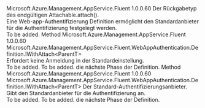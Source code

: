 <Type Name="IWithDefaultAuthenticationProvider&lt;ParentT&gt;" FullName="Microsoft.Azure.Management.AppService.Fluent.WebAppAuthentication.Definition.IWithDefaultAuthenticationProvider&lt;ParentT&gt;">
  <TypeSignature Language="C#" Value="public interface IWithDefaultAuthenticationProvider&lt;ParentT&gt;" />
  <TypeSignature Language="ILAsm" Value=".class public interface auto ansi abstract IWithDefaultAuthenticationProvider`1&lt;ParentT&gt;" />
  <TypeSignature Language="DocId" Value="T:Microsoft.Azure.Management.AppService.Fluent.WebAppAuthentication.Definition.IWithDefaultAuthenticationProvider`1" />
  <TypeSignature Language="VB.NET" Value="Public Interface IWithDefaultAuthenticationProvider(Of ParentT)" />
  <TypeSignature Language="F#" Value="type IWithDefaultAuthenticationProvider&lt;'ParentT&gt; = interface" />
  <AssemblyInfo>
    <AssemblyName>Microsoft.Azure.Management.AppService.Fluent</AssemblyName>
    <AssemblyVersion>1.0.0.60</AssemblyVersion>
  </AssemblyInfo>
  <TypeParameters>
    <TypeParameter Name="ParentT" />
  </TypeParameters>
  <Interfaces />
  <Docs>
    <typeparam name="ParentT">Der Rückgabetyp des endgültigen Attachable.attach().</typeparam>
    <summary>
            Eine Web-app-Authentifizierung Definition ermöglicht den Standardanbieter für die Authentifizierung festgelegt werden.
            </summary>
    <remarks>To be added.</remarks>
  </Docs>
  <Members>
    <Member MemberName="WithAnonymousAuthentication">
      <MemberSignature Language="C#" Value="public Microsoft.Azure.Management.AppService.Fluent.WebAppAuthentication.Definition.IWithAttach&lt;ParentT&gt; WithAnonymousAuthentication ();" />
      <MemberSignature Language="ILAsm" Value=".method public hidebysig newslot virtual instance class Microsoft.Azure.Management.AppService.Fluent.WebAppAuthentication.Definition.IWithAttach`1&lt;!ParentT&gt; WithAnonymousAuthentication() cil managed" />
      <MemberSignature Language="DocId" Value="M:Microsoft.Azure.Management.AppService.Fluent.WebAppAuthentication.Definition.IWithDefaultAuthenticationProvider`1.WithAnonymousAuthentication" />
      <MemberSignature Language="VB.NET" Value="Public Function WithAnonymousAuthentication () As IWithAttach(Of ParentT)" />
      <MemberSignature Language="F#" Value="abstract member WithAnonymousAuthentication : unit -&gt; Microsoft.Azure.Management.AppService.Fluent.WebAppAuthentication.Definition.IWithAttach&lt;'ParentT&gt;" Usage="iWithDefaultAuthenticationProvider.WithAnonymousAuthentication " />
      <MemberType>Method</MemberType>
      <AssemblyInfo>
        <AssemblyName>Microsoft.Azure.Management.AppService.Fluent</AssemblyName>
        <AssemblyVersion>1.0.0.60</AssemblyVersion>
      </AssemblyInfo>
      <ReturnValue>
        <ReturnType>Microsoft.Azure.Management.AppService.Fluent.WebAppAuthentication.Definition.IWithAttach&lt;ParentT&gt;</ReturnType>
      </ReturnValue>
      <Parameters />
      <Docs>
        <summary>
            Erfordert keine Anmeldung in der Standardeinstellung.
            </summary>
        <returns>To be added.</returns>
        <remarks>To be added.</remarks>
        <return>die nächste Phase der Definition.</return>
      </Docs>
    </Member>
    <Member MemberName="WithDefaultAuthenticationProvider">
      <MemberSignature Language="C#" Value="public Microsoft.Azure.Management.AppService.Fluent.WebAppAuthentication.Definition.IWithAttach&lt;ParentT&gt; WithDefaultAuthenticationProvider (Microsoft.Azure.Management.AppService.Fluent.Models.BuiltInAuthenticationProvider provider);" />
      <MemberSignature Language="ILAsm" Value=".method public hidebysig newslot virtual instance class Microsoft.Azure.Management.AppService.Fluent.WebAppAuthentication.Definition.IWithAttach`1&lt;!ParentT&gt; WithDefaultAuthenticationProvider(valuetype Microsoft.Azure.Management.AppService.Fluent.Models.BuiltInAuthenticationProvider provider) cil managed" />
      <MemberSignature Language="DocId" Value="M:Microsoft.Azure.Management.AppService.Fluent.WebAppAuthentication.Definition.IWithDefaultAuthenticationProvider`1.WithDefaultAuthenticationProvider(Microsoft.Azure.Management.AppService.Fluent.Models.BuiltInAuthenticationProvider)" />
      <MemberSignature Language="VB.NET" Value="Public Function WithDefaultAuthenticationProvider (provider As BuiltInAuthenticationProvider) As IWithAttach(Of ParentT)" />
      <MemberSignature Language="F#" Value="abstract member WithDefaultAuthenticationProvider : Microsoft.Azure.Management.AppService.Fluent.Models.BuiltInAuthenticationProvider -&gt; Microsoft.Azure.Management.AppService.Fluent.WebAppAuthentication.Definition.IWithAttach&lt;'ParentT&gt;" Usage="iWithDefaultAuthenticationProvider.WithDefaultAuthenticationProvider provider" />
      <MemberType>Method</MemberType>
      <AssemblyInfo>
        <AssemblyName>Microsoft.Azure.Management.AppService.Fluent</AssemblyName>
        <AssemblyVersion>1.0.0.60</AssemblyVersion>
      </AssemblyInfo>
      <ReturnValue>
        <ReturnType>Microsoft.Azure.Management.AppService.Fluent.WebAppAuthentication.Definition.IWithAttach&lt;ParentT&gt;</ReturnType>
      </ReturnValue>
      <Parameters>
        <Parameter Name="provider" Type="Microsoft.Azure.Management.AppService.Fluent.Models.BuiltInAuthenticationProvider" />
      </Parameters>
      <Docs>
        <param name="provider">Der Standard-Authentifizierungsanbieter.</param>
        <summary>
            Gibt den Standardanbieter für die Authentifizierung an.
            </summary>
        <returns>To be added.</returns>
        <remarks>To be added.</remarks>
        <return>die nächste Phase der Definition.</return>
      </Docs>
    </Member>
  </Members>
</Type>